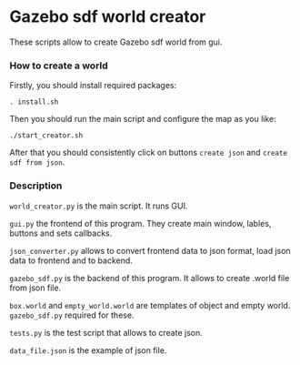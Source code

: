 # Gazebo sdf world creator
These scripts allow to create Gazebo sdf world from gui.

### How to create a world
Firstly, you should install required packages:

`. install.sh`

Then you should run the main script and configure the map as you like:

`./start_creator.sh`

After that you should consistently click on buttons `create json` and `create sdf from json`.

### Description
`world_creator.py` is the main script. It runs GUI.

`gui.py` the frontend of this program. They create main window, lables, buttons and sets callbacks.

`json_converter.py` allows to convert frontend data to json format, load json data to frontend and to backend.

`gazebo_sdf.py` is the backend of this program. It allows to create .world file from json file. 

`box.world` and `empty_world.world` are templates of object and empty world. `gazebo_sdf.py` required for these.

`tests.py` is the test script that allows to create json.

`data_file.json` is the example of json file. 
